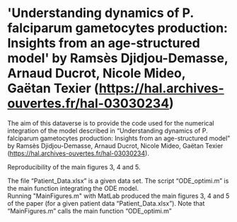 # 'Understanding dynamics of P. falciparum gametocytes production: Insights from an age-structured model' by Ramsès Djidjou-Demasse, Arnaud Ducrot, Nicole Mideo, Gaëtan Texier (https://hal.archives-ouvertes.fr/hal-03030234)
The aim of this dataverse is to provide the code used for the numerical integration of the model described in “Understanding dynamics of P. falciparum gametocytes production: Insights from an age-structured model” by Ramsès Djidjou-Demasse, Arnaud Ducrot, Nicole Mideo, Gaëtan Texier (https://hal.archives-ouvertes.fr/hal-03030234).


Reproducibility of the main figures 3, 4 and 5.


The file “Patient_Data.xlsx” is a given data set.
The script “ODE_optimi.m” is the main function integrating the ODE model.  
Running "MainFigures.m" with MatLab produced the main figures 3, 4 and 5 of the paper (for a given patient data “Patient_Data.xlsx”). Note that “MainFigures.m” calls the main function “ODE_optimi.m”

